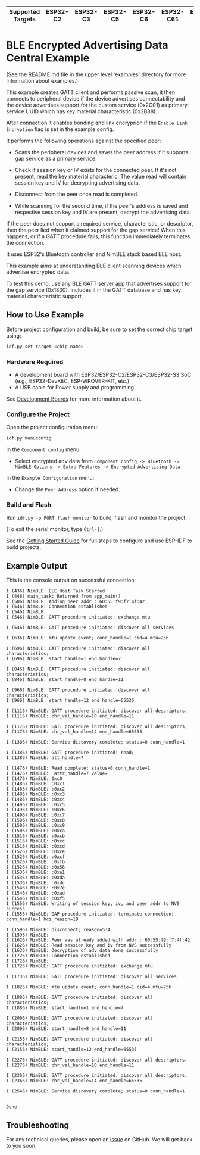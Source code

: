 | Supported Targets | ESP32-C2 | ESP32-C3 | ESP32-C5 | ESP32-C6 | ESP32-C61 | ESP32-H2 | ESP32-S3 |
| ----------------- | -------- | -------- | -------- | -------- | --------- | -------- | -------- |

# BLE Encrypted Advertising Data Central Example

(See the README.md file in the upper level 'examples' directory for more information about examples.)

This example creates GATT client and performs passive scan, it then connects to peripheral device if the device advertises connectability and the device advertises support for the custom service (0x2C01) as primary service UUID which has key material characteristic (0x2B88).

After connection it enables bonding and link encryprion if the `Enable Link Encryption` flag is set in the example config.

It performs the following operations against the specified peer:

* Scans the peripheral devices and saves the peer address if it supports gap service as a primary service.

* Check if session key or IV exists for the connected peer. If it's not present, read the key material characteric. The value read will contain session key and IV for decrypting advertising data.

* Disconnect from the peer once read is completed.

* While scanning for the second time, if the peer's address is saved and respestive session key and IV are present, decrypt the advertising data.

If the peer does not support a required service, characteristic, or descriptor, then the peer lied when it claimed support for the gap service! When this happens, or if a GATT procedure fails, this function immediately terminates the connection.

It uses ESP32's Bluetooth controller and NimBLE stack based BLE host.

This example aims at understanding BLE client scanning devices which advertise encrypted data.

To test this demo, use any BLE GATT server app that advertises support for the gap service (0x1800), includes it in the GATT database and has key material characteristic support.


## How to Use Example

Before project configuration and build, be sure to set the correct chip target using:

```bash
idf.py set-target <chip_name>
```

### Hardware Required

* A development board with ESP32/ESP32-C2/ESP32-C3/ESP32-S3 SoC (e.g., ESP32-DevKitC, ESP-WROVER-KIT, etc.)
* A USB cable for Power supply and programming

See [Development Boards](https://www.espressif.com/en/products/devkits) for more information about it.

### Configure the Project

Open the project configuration menu:

```bash
idf.py menuconfig
```
In the `Component config` menu:

* Select encrypted adv data from `Component config -> Bluetooth -> NimBLE Options -> Extra Features -> Encrypted Advertising Data`

In the `Example Configuration` menu:

* Change the `Peer Address` option if needed.

### Build and Flash

Run `idf.py -p PORT flash monitor` to build, flash and monitor the project.

(To exit the serial monitor, type ``Ctrl-]``.)

See the [Getting Started Guide](https://idf.espressif.com/) for full steps to configure and use ESP-IDF to build projects.

## Example Output

This is the console output on successful connection:

```
I (436) NimBLE: BLE Host Task Started
I (446) main_task: Returned from app_main()
I (506) NimBLE: Adding peer addr : 60:55:f9:f7:4f:42
I (546) NimBLE: Connection established
I (546) NimBLE:
I (546) NimBLE: GATT procedure initiated: exchange mtu

I (546) NimBLE: GATT procedure initiated: discover all services

I (636) NimBLE: mtu update event; conn_handle=1 cid=4 mtu=256

I (696) NimBLE: GATT procedure initiated: discover all characteristics;
I (696) NimBLE: start_handle=1 end_handle=7

I (846) NimBLE: GATT procedure initiated: discover all characteristics;
I (846) NimBLE: start_handle=8 end_handle=11

I (966) NimBLE: GATT procedure initiated: discover all characteristics;
I (966) NimBLE: start_handle=12 end_handle=65535

I (1116) NimBLE: GATT procedure initiated: discover all descriptors;
I (1116) NimBLE: chr_val_handle=10 end_handle=11

I (1176) NimBLE: GATT procedure initiated: discover all descriptors;
I (1176) NimBLE: chr_val_handle=14 end_handle=65535

I (1386) NimBLE: Service discovery complete; status=0 conn_handle=1

I (1386) NimBLE: GATT procedure initiated: read;
I (1386) NimBLE: att_handle=7

I (1476) NimBLE: Read complete; status=0 conn_handle=1
I (1476) NimBLE:  attr_handle=7 value=
I (1476) NimBLE: 0xc0
I (1486) NimBLE: :0xc1
I (1486) NimBLE: :0xc2
I (1486) NimBLE: :0xc3
I (1486) NimBLE: :0xc4
I (1496) NimBLE: :0xc5
I (1496) NimBLE: :0xc6
I (1496) NimBLE: :0xc7
I (1506) NimBLE: :0xc8
I (1506) NimBLE: :0xc9
I (1506) NimBLE: :0xca
I (1516) NimBLE: :0xcb
I (1516) NimBLE: :0xcc
I (1516) NimBLE: :0xcd
I (1526) NimBLE: :0xce
I (1526) NimBLE: :0xcf
I (1526) NimBLE: :0xfb
I (1526) NimBLE: :0x56
I (1536) NimBLE: :0xe1
I (1536) NimBLE: :0xda
I (1536) NimBLE: :0xdc
I (1546) NimBLE: :0x7e
I (1546) NimBLE: :0xad
I (1546) NimBLE: :0xf5
I (1556) NimBLE: Writing of session key, iv, and peer addr to NVS success
I (1556) NimBLE: GAP procedure initiated: terminate connection; conn_handle=1 hci_reason=19

I (1596) NimBLE: disconnect; reason=534
I (1596) NimBLE:
I (1626) NimBLE: Peer was already added with addr : 60:55:f9:f7:4f:42
I (1626) NimBLE: Read session key and iv from NVS successfully
I (1636) NimBLE: Decryption of adv data done successfully
I (1726) NimBLE: Connection established
I (1726) NimBLE:
I (1726) NimBLE: GATT procedure initiated: exchange mtu

I (1736) NimBLE: GATT procedure initiated: discover all services

I (1826) NimBLE: mtu update event; conn_handle=1 cid=4 mtu=256

I (1886) NimBLE: GATT procedure initiated: discover all characteristics;
I (1886) NimBLE: start_handle=1 end_handle=7

I (2006) NimBLE: GATT procedure initiated: discover all characteristics;
I (2006) NimBLE: start_handle=8 end_handle=11

I (2156) NimBLE: GATT procedure initiated: discover all characteristics;
I (2156) NimBLE: start_handle=12 end_handle=65535

I (2276) NimBLE: GATT procedure initiated: discover all descriptors;
I (2276) NimBLE: chr_val_handle=10 end_handle=11

I (2366) NimBLE: GATT procedure initiated: discover all descriptors;
I (2366) NimBLE: chr_val_handle=14 end_handle=65535

I (2546) NimBLE: Service discovery complete; status=0 conn_handle=1


Done

```

## Troubleshooting

For any technical queries, please open an [issue](https://github.com/espressif/esp-idf/issues) on GitHub. We will get back to you soon.
